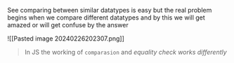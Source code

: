 
See comparing between similar datatypes is easy but the real problem begins when we compare different datatypes and by this we will get amazed or will get confuse by the answer

![[Pasted image 20240226202307.png]]


> In JS the working of  `comparasion` and *equality check works differently* 




